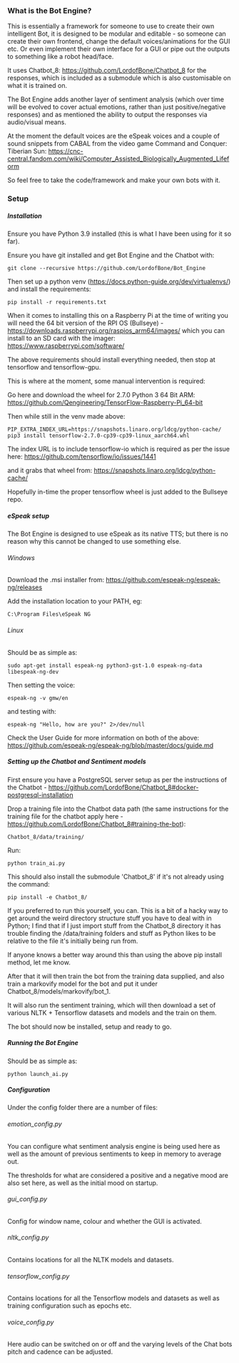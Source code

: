 ### What is the Bot Engine?

This is essentially a framework for someone to use to create their own intelligent Bot, it is designed to be modular 
and editable - so someone can create their own frontend, change the default voices/animations for the GUI etc. Or even 
implement their own interface for a GUI or pipe out the outputs to something like a robot head/face.

It uses Chatbot_8: https://github.com/LordofBone/Chatbot_8 for the responses, which is included as a submodule which 
is also customisable on what it is trained on.

The Bot Engine adds another layer of sentiment analysis (which over time will be evolved to cover actual emotions, 
rather than just positive/negative responses) and as mentioned the ability to output the responses via audio/visual 
means.

At the moment the default voices are the eSpeak voices and a couple of sound snippets from CABAL from the video game 
Command and Conquer: Tiberian Sun: https://cnc-central.fandom.com/wiki/Computer_Assisted_Biologically_Augmented_Lifeform

So feel free to take the code/framework and make your own bots with it.

### Setup

##### Installation

Ensure you have Python 3.9 installed (this is what I have been using for it so far).

Ensure you have git installed and get Bot Engine and the Chatbot with:

`git clone --recursive https://github.com/LordofBone/Bot_Engine`

Then set up a python venv (https://docs.python-guide.org/dev/virtualenvs/) and install the requirements:

`pip install -r requirements.txt`

When it comes to installing this on a Raspberry Pi at the time of writing you will need the 64 bit version of the RPI
OS (Bullseye) - https://downloads.raspberrypi.org/raspios_arm64/images/ which you can install to an SD card with the imager:
https://www.raspberrypi.com/software/

The above requirements should install everything needed, then stop at tensorflow and tensorflow-gpu.

This is where at the moment, some manual intervention is required:

Go here and download the wheel for 2.7.0 Python 3 64 Bit ARM:
https://github.com/Qengineering/TensorFlow-Raspberry-Pi_64-bit

Then while still in the venv made above:

`PIP_EXTRA_INDEX_URL=https://snapshots.linaro.org/ldcg/python-cache/`
`pip3 install tensorflow-2.7.0-cp39-cp39-linux_aarch64.whl`

The index URL is to include tensorflow-io which is required as per the issue here:
https://github.com/tensorflow/io/issues/1441

and it grabs that wheel from:
https://snapshots.linaro.org/ldcg/python-cache/

Hopefully in-time the proper tensorflow wheel is just added to the Bullseye repo.

##### eSpeak setup

The Bot Engine is designed to use eSpeak as its native TTS; but there is no reason why this cannot be changed to use 
something else.

###### Windows

Download the .msi installer from: https://github.com/espeak-ng/espeak-ng/releases

Add the installation location to your PATH, eg:

`C:\Program Files\eSpeak NG`

###### Linux

Should be as simple as:

`sudo apt-get install espeak-ng python3-gst-1.0 espeak-ng-data libespeak-ng-dev`

Then setting the voice:

`espeak-ng -v gmw/en`

and testing with:

`espeak-ng "Hello, how are you?" 2>/dev/null`

Check the User Guide for more information on both of the
above: https://github.com/espeak-ng/espeak-ng/blob/master/docs/guide.md

##### Setting up the Chatbot and Sentiment models

First ensure you have a PostgreSQL server setup as per the instructions of the 
Chatbot - https://github.com/LordofBone/Chatbot_8#docker-postgresql-installation

Drop a training file into the Chatbot data path (the same instructions for the training file for the chatbot apply
here - https://github.com/LordofBone/Chatbot_8#training-the-bot):

`Chatbot_8/data/training/`

Run:

`python train_ai.py`

This should also install the submodule 'Chatbot_8' if it's not already using the command:

`pip install -e Chatbot_8/`

If you preferred to run this yourself, you can. This is a bit of a hacky way to get around the weird directory 
structure stuff you have to deal with in Python; I find that if I just import stuff from the Chatbot_8 directory 
it has trouble finding the /data/training folders and stuff as Python likes to be relative to the file it's initially 
being run from.

If anyone knows a better way around this than using the above pip install method, let me know.

After that it will then train the bot from the training data supplied, and also train a markovify model for the bot 
and put it under Chatbot_8/models/markovify/bot_1.

It will also run the sentiment training, which will then download a set of various NLTK + Tensorflow datasets and models
and the train on them.

The bot should now be installed, setup and ready to go.

##### Running the Bot Engine

Should be as simple as:

`python launch_ai.py`

##### Configuration

Under the config folder there are a number of files:

###### emotion_config.py

You can configure what sentiment analysis engine is being used here as well as the amount of previous sentiments 
to keep in memory to average out.

The thresholds for what are considered a positive and a negative mood are also set here, as well as the initial mood 
on startup.

###### gui_config.py

Config for window name, colour and whether the GUI is activated.

###### nltk_config.py

Contains locations for all the NLTK models and datasets.

###### tensorflow_config.py

Contains locations for all the Tensorflow models and datasets as well as training configuration such as epochs etc.

###### voice_config.py

Here audio can be switched on or off and the varying levels of the Chat bots pitch and cadence can be adjusted.